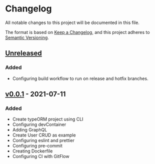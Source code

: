 # Changelog

All notable changes to this project will be documented in this file.

The format is based on [Keep a Changelog](https://keepachangelog.com/en/1.0.0/),
and this project adheres to [Semantic Versioning](https://semver.org/spec/v2.0.0.html).

## [Unreleased]
### Added
- Configuring build workflow to run on release and hotfix branches.

## [v0.0.1] - 2021-07-11
### Added
- Create typeORM project using CLI
- Configuring devContainer
- Adding GraphQL
- Create User CRUD as example
- Configuring eslint and prettier
- Configuring pre-commit
- Creating Dockerfile
- Configuring CI with GitFlow

[Unreleased]: https://github.com/origami-inc/origami-backend/compare/v0.0.1...HEAD

[v0.0.1]: https://github.com/origami-inc/origami-backend/compare/b79d4a2e60a523f3b9f5ed8918bd52ae4f1e800c...v0.0.1